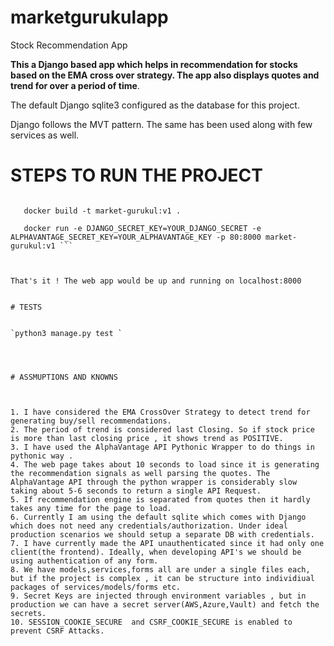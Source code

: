 # marketgurukulapp
Stock Recommendation App


**This a Django based app which helps in recommendation for stocks based on the EMA cross over strategy.
The app also displays quotes and trend for over a period of time**.


The default Django sqlite3  configured as the database for this project. 


Django follows the MVT pattern. The same has been used along with few services as well.



# STEPS TO RUN THE PROJECT

```git clone git@github.com:kshitijcode/markegurukulapp.git

   docker build -t market-gurukul:v1 .
   
   docker run -e DJANGO_SECRET_KEY=YOUR_DJANGO_SECRET -e ALPHAVANTAGE_SECRET_KEY=YOUR_ALPHAVANTAGE_KEY -p 80:8000 market-   gurukul:v1 ```



That's it ! The web app would be up and running on localhost:8000


# TESTS


`python3 manage.py test `




# ASSMUPTIONS AND KNOWNS



1. I have considered the EMA CrossOver Strategy to detect trend for generating buy/sell recommendations.
2. The period of trend is considered last Closing. So if stock price is more than last closing price , it shows trend as POSITIVE.
3. I have used the AlphaVantage API Pythonic Wrapper to do things in pythonic way .
4. The web page takes about 10 seconds to load since it is generating the recommendation signals as well parsing the quotes. The AlphaVantage API through the python wrapper is considerably slow taking about 5-6 seconds to return a single API Request.
5. If recommendation engine is separated from quotes then it hardly takes any time for the page to load.
6. Currently I am using the default sqlite which comes with Django which does not need any credentials/authorization. Under ideal production scenarios we should setup a separate DB with credentials.
7. I have currently made the API unauthenticated since it had only one client(the frontend). Ideally, when developing API's we should be using authentication of any form.
8. We have models,services,forms all are under a single files each, but if the project is complex , it can be structure into individiual packages of services/models/forms etc.
9. Secret Keys are injected through environment variables , but in production we can have a secret server(AWS,Azure,Vault) and fetch the secrets.
10. SESSION_COOKIE_SECURE  and CSRF_COOKIE_SECURE is enabled to prevent CSRF Attacks.



